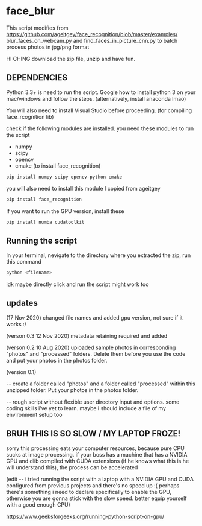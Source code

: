 # face_blur
 
This script modifies from https://github.com/ageitgey/face_recognition/blob/master/examples/ blur_faces_on_webcam.py and find_faces_in_picture_cnn.py to batch process photos in jpg/png format

HI CHING download the zip file, unzip and have fun. 

## DEPENDENCIES
Python 3.3+ is need to run the script. Google how to install python 3 on your mac/windows and follow the steps. (alternatively, install anaconda lmao)

You will also need to install Visual Studio before proceeding. (for compiling face_rcognition lib)

check if the following modules are installed. you need these modules to run the script
* numpy
* scipy
* opencv
* cmake (to install face_recognition)

```bash
pip install numpy scipy opencv-python cmake
```

you will also need to install this module I copied from ageitgey

```bash 
pip install face_recognition
```

If you want to run the GPU version, install these

```bash 
pip install numba cudatoolkit
```

## Running the script
In your terminal, nevigate to the directory where you extracted the zip, run this command

```bash 
python <filename>
```

idk maybe directly click and run the script might work too

## updates

(17 Nov 2020) 
changed file names and added gpu version, not sure if it works :/

(verson 0.3 12 Nov 2020) 
metadata retaining required and added 

(verson 0.2 10 Aug 2020) 
uploaded sample photos in corresponding "photos" and "processed" folders. 
Delete them before you use the code and put your photos in the photos folder.


(version 0.1) 

-- create a folder called "photos" and a folder called "processed" within this unzipped folder. 
Put your photos in the photos folder. 

-- rough script without flexible user directory input and options. some coding skills i've yet to learn. 
maybe i should include a file of my environment setup too

## BRUH THIS IS SO SLOW / MY LAPTOP FROZE!
sorry this processing eats your computer resources, because pure CPU sucks at image processing.
if your boss has a machine that has a NVIDIA GPU and dlib compiled with CUDA extensions (if he knows what this is he will understand this), the process can be accelerated

(edit -- i tried running the script with a laptop with a NVIDIA GPU and CUDA configured from previous projects and there's no speed up :( perhaps there's something i need to declare specifically to enable the GPU, otherwise you are gonna stick with the slow speed. better equip yourself with a good enough CPU)

https://www.geeksforgeeks.org/running-python-script-on-gpu/

